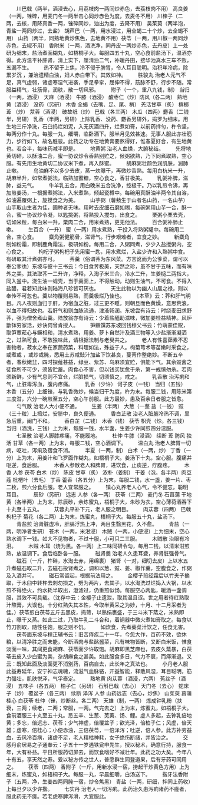 <!-- { "loadSidebar": true } -->
　　川巴戟（两半，酒浸去心，用荔枝肉一两同炒赤色，去荔枝肉不用） 高良姜（一两，锉碎，用麦门冬一两半击心同炒赤色为度，去麦冬不用） 川楝子（二两，去核，用降真香一两，锉碎同炒，油出为度，去降不用） 吴茱萸（两半泡，青盐一两同炒过，去盐） 胡芦巴（一两，用水浸过，用全蝎二十个炒，去全蝎不用） 山药（两半，同熟地黄炒焦色，去地黄不用）茯苓（一两，用川椒一两同炒赤色，去椒不用） 香附米（一两，酒洗净，同丹皮一两炒赤色，去丹皮）上一处研为细末，盐汤煮面糊丸，如梧桐子大。每服四五十丸，空心食前盐汤下，温酒亦得。此方温平补肝肾，清上实下，厘清浊二气，补暖丹田，接华池真水三车不败，五漏不生。
　　热不留于上焦，冷不侵于脾胃，令人耳目聪明。治积年冷病，除累岁沉 ，兼治遗精白浊，妇人赤白带下。其效如神。
　　胜骏丸 治老人元气不足，真气虚弱，诸虚寒湿气进袭，手足拳挛，屈伸不得，筋脉不舒，行步不随。常服益精气，壮筋骨，润肤，散一切风邪。
　　附子（一个，重八九钱，制） 当归（一两，酒浸） 天麻（酒浸） 牛膝（酒浸） 酸枣仁（炒）防风（各二两） 熟地黄（酒浸） 没药（另研） 木香 全蝎（去嘴、足、尾、梢） 羌活甘草（炙） 槟榔 萆 （炒） 苁蓉（酒浸） 破故纸（炒） 巴戟（各三两） 木瓜（四两）麝香（二钱半，另研） 乳香（半两，另研）上除乳香、没药、麝香另研外，捣罗为细末。用生地三斤净洗，石臼捣烂如泥，入无灰酒四升，烂煮如膏，以前药拌匀，杵令坚，每两分作十丸。每服一丸，细嚼，临卧酒下。服半月见效甚速。无事人服此亦壮筋力，步行如飞，故名胜骏。此药之功专在地黄膏要熬得好，惟春夏好合，有生地黄也。若合半，每味药减半即是。
　　地黄粥 治老人血燥，大腑秘结。
　　先将地黄切碎，以酥油二合，蜜一协议炒令香熟别贮之，候粥欲熟，乃下同煮取熟，空心服。有先用生地黄切二协议米下煮，再入酥蜜。
　　胡麻粥壮颜色润肌肤，润肺止嗽。
　　乌油麻不以多少去皮，蒸一炊曝干，再微炒香熟。每用白杭米一升，胡麻半升，如常煮粥法，临熟加蜜糖，空心食之，香甘极美。
　　乳粥补脾，滋肺，益元气。
　　牛羊乳五合，用白晚米五合洗净，控极干。乃以乳煎令沸，再加煎姜汤，一根据煮粥法，入米煮熟，倾起瓷樽中。每碗用真酥油半两令其自溶，如油遍覆粥上，旋搅食之为美。
　　山芋粥（薯蓣生于山者名山药，一名山芋）山芋取山生者为佳，圃种者无味。用时去皮细石磨如糊，每碗粥用山芋一合，酥一合，蜜一协议炒令凝，以匙挑粥，将熟投入搅匀，出食之。
　　栗粥小栗去壳，切如米粒，每白米一升，栗肉二合，用米煮熟，更无他法。
　　百合粥补肺止嗽。
　　生百合（一升） 蜜（一两）用水煮熟，干投入将熟粥罐中。每碗用二合，空心食。
　　麋角粥健筋骨，滋肾气。行步艰难者，宜食之妙。
　　新麋角制如粉霜，即制鹿角霜法，极研如粉。每用二合，入粥同煮，少少入盐搅粥内，空心食之。
　　枸杞子粥枸杷子先用蜜一匙，用水煮烂，入盐少许和入熟粥中食。有研取其汁煮粥亦可。
　　荠羹（俗谓荠为东风菜。方言讹而为公爹菜，谓可以奉公爹也）东坡与彼十三书云：今日食荠极美，天然之珍，虽不甘于五味，而有味外之美。其法取荠一二升许，净释，入淘子米三合，冷水二升，生姜槌二两指大，同入釜中。浇生油一蚬壳，当于羹面上，不得触动，动则生油气，不可食。不得入盐醋，君若知此味则陆海八珍皆可厌也。
　　天生此物以为幽人山居之禄，则以奉传不可忽也。羹以物覆则易熟，而羹极烂乃佳也。
　　《本草》云：荠和肝气明目。凡人夜则血归于肝，为宿血之脏，过三更不睡，则朝旦而色黄燥，意思荒浪，以血不得归故也。若肝气和则血脉流通，津液畅润。东坡尝有诗云：时绕麦田求野荠，强为僧舍煮山羹。陆放翁亦有诗云：少着盐醯助滋味，微加姜桂益精神。风炉歙钵穷家活，妙诀何曾肯授人。
　　笋鳜馔苏东坡回钱穆父书云：竹萌蒙佳贶，取笋蕈菘心与鳜相和，清水煮熟，用姜、萝卜自然汁及酒三物等入少盐渐渐凝洒之，过熟可食，不敢独味此，请根据法制与老叟共之。
　　老人有性喜茹素不忍害物者，菽水之奉在家蔬药菜，料理如法，殊益于人。枸菊芎术等苗嫩时采食之，或煮或 ，或炒或腌，悉用土苏咸豉汁加盐下饮甚良，蔓菁作整绝妙。不断五辛者，春秋嫩韭，四时探薤甚益，绿豆、紫苏、乌麻须宜贮，俱能下气。其余豉酱之徒食所不可少，须皆贮蓄。肉食心不害，但以钱买犹愈于杀，第一戒慎勿杀。若肉须新鲜，少有气息则不宜仓，烂脏损气，切须慎之，戒之。
　　乳香散 治泻痢和气，止脏毒泻血，腹内疼痛。
　　乳香（少许） 诃子皮（一钱） 当归（五钱） 木香（五分）上细锉，与乳香微炒，候当归干为度，杵为末。每服二钱，用陈米第三度泔，六分一碗煎至五分，空心午前服。此方最妙，患及百余日者服之皆愈。
　　匀气散 治老人大小便不通。
　　生姜（半两） 大葱（一茎 盐（一钱） 豉（三十粒）上捣烂，安脐中，良久便通。
　　香白芷散 治老人脏腑冷热不调，里急后重，阑门不和。
　　香白芷（二钱） 木香（钱） 茯苓 枳壳（炒。各三钱） 当归（酒洗，三钱）上为末，每服一钱，水半盏，生姜少许同煎四分温服。
　　七圣散 治老人脚膝疼痛，不能履地。
　　杜仲 牛膝（浸酒） 续断 萆 防风 独活 甘草（各一两）上为末，每服二钱，空心酒调下。
　　温白丸 治老人脾胃一切病，呕吐，泻痢及宿食不消。
　　半夏（一两，制） 白术（一两，炒） 丁香（一分）上为末，用姜汁和飞罗面作糊丸，如梧桐子大。姜汤下十丸，空心服。腹痛并呕逆，食后服。
　　木香人参散老人和脾胃，进饮食，止痰逆，疗腹疼。
　　木香 人参 茯苓 白术（炒） 陈皮 甘草（炙） 浓朴（姜制） 干姜（泡。各半两）肉豆蔻 枇杷叶（去毛） 丁香 藿香（各五分）上为末，每服二钱，水一盏，姜一片、枣二枚，煎六分食后服。老人宜常服之。
　　镇心丸养老人心气，令不健忘，聪明耳目。
　　辰砂（另研） 远志 人参（各一两） 茯苓（二两） 麦门冬 石菖蒲 干地黄（各半两）上为末，除辰砂，余炼蜜丸，梧桐子大，朱砂为衣，空心薄荷酒吞下十丸至十五丸。
　　苁蓉丸平补下元，老人服之明目。
　　肉苁蓉（四两） 巴戟 枸杞子 菊花（各二两）上为末，炼蜜丸，梧桐子大。每服五十丸，盐汤下。
　　青盐煎 治肾脏虚冷，肝膈浮热上冲，两目生翳黑花，久不愈。
　　青盐（一两，明净者生研） 苍术（一两，米泔浸） 木贼（一两，小便浸）上为细末，空心熟水调下一钱。如大不见物者，不过十服，小可只二三服。
　　木贼散 治眼有冷泪。
　　木贼 木耳（烧为黑。各一两）上二味同研令匀，每用二钱，以清米泔煎熟，放温调下。食后临卧各一服。
　　磁肾羹 治老人久患耳聋，养肾脏强骨气。
　　磁石（一斤，杵碎，水淘去赤，用绵裹） 猪肾（一对，细切去皮）上以水五升煮磁石取二升，去磁石投肾煮之，调和以葱、豉、姜、椒作羹，空腹食之，作粥及入酒并可。
　　磁石常留起，根据前法用之。
　　金樱子煎经霜后以竹夹子摘取，于木臼中转杵去刺勿损之，劈为两片，去其子，以水淘洗过烂捣入大锅，以水煎不得绝火，约水耗半取出，澄滤过，仍重煎似饧。每服空心两匙，暖酒一盏调服，其效不可具载。（沈存中云：金樱子止遗泄，取其温且涩。世之用者待红熟取汁熬膏，大误也。十分红熟失其本性，今取半黄采之为妙，十月、十二月采者为佳。）茯苓煎白茯苓五斤去黑皮，捣筛，以熟绢裹盛，于三斗米下蒸之，米熟即止，曝干又蒸。如此二过，乃取牛乳二斗合和，着铜器中微火煮如膏取之。每食以竹刀割取，随性任饱，服之则不饥。
　　如炊食，先煮葵菜汁饮之，任食无害。
　　茯苓面东坡与程正辅书云：旧苦痔疾二十一年，今忽大作，百药不效，欲休粮，以清净胜之而未能，今断酒肉与盐酩酱菜，凡有味物皆断，又断白米饭，惟食淡面一味，其间更食胡麻、茯苓面少许取饱。胡麻即黑芝麻也，去皮久蒸暴，白茯苓去皮入少白蜜为美，杂胡麻食之甚美。如此服食多日，气力不衰，而痔渐退。又云：既知此面及淡面更不消别药，百病自去，此长年之真法也。
　　小丹老人服此益寿延年，安宁神志魂魄，流滋气血脉铬，开益智能，释散风湿，耳目聪明，筋力强壮，肌肤悦泽，气孚泰定。
　　熟地黄 肉苁蓉（酒浸，六两） 菟丝子（酒浸） 五味子（各五两） 柏子仁（另研） 石斛巴戟（去心） 天门冬（去心） 蛇床子（炒） 覆盆子（各三两） 续断 泽泻 人参 山药远志（去心，炒焦） 山茱萸 菖蒲 桂心 白茯苓 杜仲（锉，炒断丝。各二两） 天雄（制，一两） 炼成钟乳粉（扶衰，三两；续老，二两；常服，一两。气完去之）上为末，炼蜜丸，如梧桐子大。食前酒服三十丸至五十丸。忌五辛、生葱、芜荑、饧、鲤。虚人多起，去钟乳倍地黄；多忘，倍远志、茯苓；少气神虚，倍覆盆子；欲光泽，倍柏子仁；风虚，倍天雄；虚寒，倍桂心；小便赤浊，三倍茯苓，一倍泽泻；吐逆，倍人参。此方补劳益血，去风冷百病，诸虚不足，老人精枯神耗，女子绝伤断绪，并皆治之。
　　交感丹俞居易之子通奉云：子五十一岁遇铁瓮申先生，授以秘术，确意行持，服食一年，大有补益。平日所服药切屏去，而饮食嗜好不减壮年。此药之功大矣。今年八十有五，享天然之寿。爰以秘方传之世人，普愿群生同登道果，后有牙药可同用之。
　　茯苓（四两） 香附子（一斤，用新水浸一宿，捞起干炒黄色方用）上为细末，炼蜜丸，如梧桐子大。每服一丸，早晨细嚼，白汤送下。
　　揩牙法香附子（五两，净，生姜四两同腌一宿，炒令焦黑） 青盐（一两，研细，拌同上药收）上每旦夕以少许揩。
　　七实丹 治老人一切泻痢。此药治久患泻痢诸药不瘥者，服此药无不瘥。若老虎寒脾泻滑，大宜服此。
